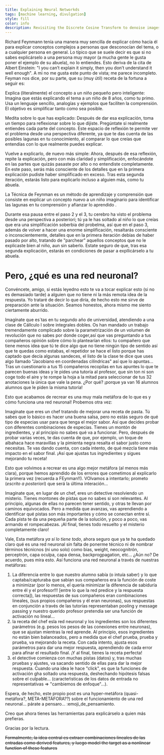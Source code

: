 ```yaml
---
title: Explaining Neural Networkds
tags: [machine learning, divulgation]
style: fill
color: info
description: Revisiting the Discrete Cosine Transform to denoise images
---
```


Richard Feynmann tenía una manera muy sencilla de explicar cómo hacía él para explicar conceptos complejos a personas que desconocían del tema, o a cualquier persona en general. Lo típico que se suele decir es que si no sabes explicárselo a una persona muy mayor (a mucha gente le gusta poner el ejemplo de su abuela), no lo entiendes. Esto deriva de la cita de Albert Einstein: "I you can’t explain it simply, then you don’t understand it well enough". A mi no me gusta este punto de vista; me parece incompleto. Feyman nos dice, por su parte, que su (muy útil) receta de la fortuna  a seguir es:

Explica (literalmente) el concepto a un niño pequeño pero inteligente: Imagina que estás explicando el tema a un niño de 8 años, como tu primo. Usa un lenguaje sencillo, analogías y ejemplos que faciliten la comprensión. El objetivo es simplificar tanto como sea posible.

Medita sobre lo que has explicado: Después de dar esa explicación, toma un tiempo para reflexionar sobre lo que dijiste. Pregúntate si realmente entiendes cada parte del concepto. Este espacio de reflexión te permite ver el problema desde una perspectiva diferente, ya que te das cuenta de las posibles lagunas en tu conocimiento, al comparar lo que creías que entendías con lo que realmente puedes explicar.

Vuelve a explicarlo, de nuevo más simple: Ahora, después de esa reflexión, repite la explicación, pero con más claridad y simplificación, enfocándote en las partes que quizás pasaste por alto o no entendiste completamente. En este paso, serás más consciente de los detalles que en la primera explicación pudiste haber simplificado en exceso. Tras esta segunda iteración, estarás listo para explicarlo incluso a alguien más, como tu abuela.

La Técnica de Feynman es un método de aprendizaje y comprensión que consiste en explicar un concepto nuevo a un niño imaginario para identificar las lagunas en tu comprensión y afianzar lo aprendido .

Durante esa pausa entre el paso 2 y el 3, tu cerebro ha visto el problema desde una perspectiva a posteriori; tú ya le has soltado al niño lo que creías que era una simplificación soberbia del probelma, así que en el paso 3, además de volver a hacer una enorme simplificación, resaltarás consciente o inconscientemente, detalles que en la primera iteración debías de haber pasado por alto, tratando de "parchear" aquellos conceptos que no le explicaste bien al niño, aun sin saberlo. Estate seguro de que, tras esa segunda explicación, estarás en condiciones de pasar a expllicárselo a tu abuela.

# Pero, ¿qué es una red neuronal?

Convéncete, amigo, si estás leyedno esto te va a tocar explicar esto (si no es demasiado tarde) a alguien que no tiene ni la más remota idea de la respuesta. Yo trataré de decir lo que diría, de hecho esto me sirve de preparación ante la situación. Seamos honestos, ahora mismo me siento ciertamente aburrido.

Imagínate que es´tas en tu segundo año de universidad, atendiendo a una clase de Cállculo I sobre integrales dobles. Os han mandado un trabajo tremendamente complicado sobre la parametrización de un volumen de revolución que no sabes por donde coger,así que vas preguntando a tus compañeros opinión sobre cómo lo plantearían ellos: tu compañero que tiene menos idea que tú te dice algo que no tiene ningún tipo de sentido así que te quedas como estabas, el repetidor se hace el listo porque has captado que decía algunas sandeces, el listo de la clase te dice que uses algo llamado "Jacobiano en coordenadas cilíndricas"
así que lo apuntas... Tras un cuestionario a tus 15 compañeros recopilas en tus apuntes lo que te parecen buenas ideas y le pides una tutoría al profesor, que sin ton ni son coge todo el aire y te rompe la hoja a la mitad para seleccionar de tus 32 anotaciones la única que vale la pena. ¿Por qué? ¡porque ya van 16 alumnos alumnos que le piden la misma tutoría!

Esto que acabamos de recrear es una muy mala metáfora de lo que es y cómo funciona una red neuronal! Probemos otra vez:

Imagínate que eres un chef tratando de mejorar una receta de pasta. Tú sabes que lo básico es hacer una buena salsa, pero no estás seguro de qué tipo de especias usar para que tenga el mejor sabor. Así que decides probar con diferentes combinaciones de especias. Tienes un montón de ingredientes, y al principio no sabes qué va a funcionar. Pero, después de probar varias veces, te das cuenta de que, por ejemplo, un toque de albahaca hace maravillas y la pimienta negra resalta el sabor justo como necesitas. Te vas dando cuenta, con cada intento, de qué mezcla tiene más impacto en el sabor final. ¡Así que ajustas tus ingredientes y sigues mejorando tu receta!

Esto que volvimos a recrear es una algo mejor metáfora (al menos más clara), porque hemos aprendido de los errores que cometimos al explicarlo la primera vez (recuerda a FEynman!!). VOlvamos a intentarlo; prometo (_escrito a posteriori_) que será la última interación...

Imagínate que, en lugar de un chef, eres un detective resolviendo un misterio. Tienes montones de pistas que no sabes si son relevantes. Al principio, algunas de ellas no parecen tener sentido, y otras te llevan por caminos equivocados. Pero a medida que avanzas, vas aprendiendo a identificar qué pistas son más importantes y cómo se conectan entre sí. Cada pista te da una pequeña parte de la solución, y poco a poco, vas armando el rompecabezas. ¡Al final, tienes todo resuelto y el misterio completamente claro! 

Vale,  Esta metáfora _ya sí lo tiene todo_, ahora seguro que ya te ha quedado claro qué es una red neuronal sin falta de ponerme técnico ni de nombrar términos técnicnos (ni uno solo) como bias, weight, neocognitrón, perceptrón, capa oculpa, capa densa, backprogpagation, etc... ¿Aún no? De acuerdo, pues mira esto. Así funciona una red neuronal a través de nuestras metáforas: 
1. La diferencia entre lo que nuestro alumno sabía (o intuía saber) y lo que captaba/capturaba que sabían sus compañeros era la función de coste a minimizar (por lo menos, eĺ quería minimizar la diferencia de sabiduría entre él y el profesor!!! [entre lo que la red predice y la respuesta correcta]), las respuestas de sus compañeros eran combinaciones lineales, (sus propios compañeros y él eran neuronas), sus respuestas en conjunción a través de las tutorías representaban pooling y message passing y nuestro querido profesor pretendía ser una función de activación no lineal... 
2. la receta del chef esla red neuronal y los ingredientes son los diferentes parámetros (e.g. pesos los pesos de las conexiones entre neuronas), que se ajustan mientras la red aprende. Al principio, esos ingredientes no están bien balanceados, pero a medida que el chef prueba, prueba y prueba, va mejorando la receta. Con cada intento, ajusta esos parámetros para dar una mejor respuesta, aprendiendo de cada error para afinar el resultado final. ¡Y al final, tienes la receta perfecta!
3. el detective comienza con muchas pistas (datos) y, tras muchas pruebas y ajustes, va sacando sentido de ellas para dar la mejor respuesta. Cuando una idea le hace "click", es que la funciones de activación gha soltado una respuesta, deshechando hipótesis falsas sobre el culpable... (caracteŕisticas de los datos de entrada no representativas => "cambiemos de enfoque"...).

Espera, de hecho, este propio post es una hyper-metáfora (quasi-metáfora?, META-METÁFORA??) sobre el funcionamiento de una red neuronal... párate a pensaro... :emoji_de_pensamiento. 

Creo que ahora tienes las herramientas para explicárselo a quien más prefieras.

Gracias por la lectura.

~~Formalmente, la idea central es extraer combinaciones lineales de las entradas como derived features, y luego model the target as a nonlinear function of these features~~


